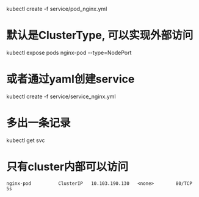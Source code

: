 kubectl create -f service/pod_nginx.yml

# 默认是ClusterType, 可以实现外部访问
kubectl expose pods nginx-pod --type=NodePort

# 或者通过yaml创建service
kubectl create -f service/service_nginx.yml

# 多出一条记录
kubectl get svc

# 只有cluster内部可以访问
`nginx-pod          ClusterIP   10.103.190.130   <none>        80/TCP         5s`
